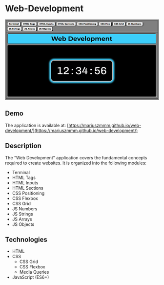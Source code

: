 # **Web-Development**

![Web-Development](/images/share.png)

## Demo
The application is available at: [https://mariuszmmm.github.io/web-development/](https://mariuszmmm.github.io/web-development/)

## Description
The "Web Development" application covers the fundamental concepts required to create websites. It is organized into the following modules:

- Terminal
- HTML Tags
- HTML Inputs
- HTML Sections
- CSS Positioning
- CSS Flexbox
- CSS Grid
- JS Numbers
- JS Strings
- JS Arrays
- JS Objects

## Technologies
- HTML
- CSS
  - CSS Grid
  - CSS Flexbox
  - Media Queries
- JavaScript (ES6+)
